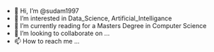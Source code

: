 - 👋 Hi, I’m @sudam1997
- 👀 I’m interested in Data_Science, Artificial_Intelligance
- 🌱 I’m currently reading for a Masters Degree in Computer Science
- 💞️ I’m looking to collaborate on ...
- 📫 How to reach me ...

<!---
sudam1997/sudam1997 is a ✨ special ✨ repository because its `README.md` (this file) appears on your GitHub profile.
You can click the Preview link to take a look at your changes.
--->
